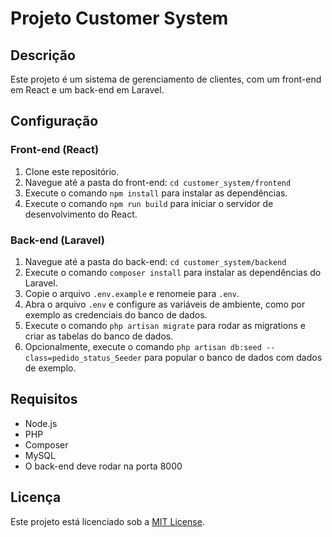 # Projeto Customer System

## Descrição
Este projeto é um sistema de gerenciamento de clientes, com um front-end em React e um back-end em Laravel.

## Configuração

### Front-end (React)
1. Clone este repositório.
2. Navegue até a pasta do front-end: `cd customer_system/frontend`
3. Execute o comando `npm install` para instalar as dependências.
4. Execute o comando `npm run build` para iniciar o servidor de desenvolvimento do React.

### Back-end (Laravel)
1. Navegue até a pasta do back-end: `cd customer_system/backend`
2. Execute o comando `composer install` para instalar as dependências do Laravel.
3. Copie o arquivo `.env.example` e renomeie para `.env`.
4. Abra o arquivo `.env` e configure as variáveis de ambiente, como por exemplo as credenciais do banco de dados.
5. Execute o comando `php artisan migrate` para rodar as migrations e criar as tabelas do banco de dados.
6. Opcionalmente, execute o comando `php artisan db:seed --class=pedido_status_Seeder` para popular o banco de dados com dados de exemplo.

## Requisitos
- Node.js
- PHP
- Composer
- MySQL
- O back-end deve rodar na porta 8000
## Licença
Este projeto está licenciado sob a [MIT License](https://opensource.org/licenses/MIT).
